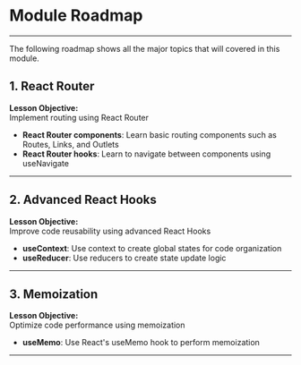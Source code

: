 # Module Roadmap

---

The following roadmap shows all the major topics that will covered in this module.

## **1. React Router**
**Lesson Objective:**  
Implement routing using React Router

- **React Router components**: Learn basic routing components such as Routes, Links, and Outlets 
- **React Router hooks**: Learn to navigate between components using useNavigate

---

## **2. Advanced React Hooks**
**Lesson Objective:**  
Improve code reusability using advanced React Hooks

- **useContext**: Use context to create global states for code organization
- **useReducer**: Use reducers to create state update logic

---

## **3. Memoization**
**Lesson Objective:**  
Optimize code performance using memoization

- **useMemo**: Use React's useMemo hook to perform memoization

---